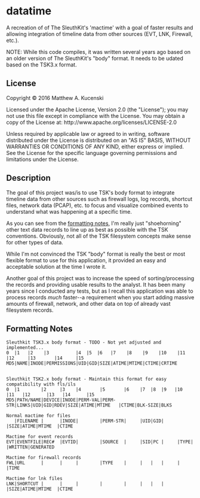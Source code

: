 datatime
========
A recreation of of The SleuthKit's 'mactime' with a goal of faster results and allowing integration of timeline data from other sources (EVT, LNK, Firewall, etc.). 

NOTE: While this code compiles, it was written several years ago based on an older version of The SleuthKit's "body" format. It needs to be udated based on the TSK3.x format.

License
-------
<p>Copyright &copy; 2016 Matthew A. Kucenski</p>

<p>Licensed under the Apache License, Version 2.0 (the "License");
you may not use this file except in compliance with the License.
You may obtain a copy of the License at: http://www.apache.org/licenses/LICENSE-2.0</p>

<p>Unless required by applicable law or agreed to in writing, software
distributed under the License is distributed on an "AS IS" BASIS,
WITHOUT WARRANTIES OR CONDITIONS OF ANY KIND, either express or implied.
See the License for the specific language governing permissions and
limitations under the License.</p>

Description
-----------

The goal of this project was/is to use TSK's body format to integrate timeline data from other sources such as firewall logs, log records, shortcut files, network data (PCAP), etc. to focus and visualize combined events to understand what was happening at a specific time.

As you can see from the [formatting notes](#formatting-notes), I'm really just "shoehorning" other text data records to line up as best as possible with the TSK conventions. Obviously, not all of the TSK filesystem concepts make sense for other types of data.

While I'm not convinced the TSK "body" format is really the best or most flexible format to use for this application, it provided an easy and acceptable solution at the time I wrote it.

Another goal of this project was to increase the speed of sorting/processing the records and providing usable results to the analyst. It has been many years since I conducted any tests, but as I recall this application was able to process records *much* faster--a requirement when you start adding massive amounts of firewall, network, and other data on top of already vast filesystem records.

Formatting Notes
----------------
```
Sleuthkit TSK3.x body format - TODO - Not yet adjusted and implemented...
0  |1   |2    |3          |4  |5  |6   |7    |8    |9    |10    |11     |12     |13       |14     |15
MD5|NAME|INODE|PERMISSIONS|UID|GID|SIZE|ATIME|MTIME|CTIME|CRTIME


Sleuthkit TSK2.x body format - Maintain this format for easy compatibility with fls/ils
0  |1        |2     |3    |4       |5       |6    |7  |8  |9   |10  |11   |12      |13   |14      |15
MD5|PATH/NAME|DEVICE|INODE|PERM-VAL|PERM-STR|LINKS|UID|GID|RDEV|SIZE|ATIME|MTIME   |CTIME|BLK-SIZE|BLKS

Normal mactime for files
   |FILENAME |      |INODE|        |PERM-STR|     |UID|GID|     |SIZE|ATIME|MTIME  |CTIME

Mactime for event records
EVT|EVENTFILE|REC#  |EVTID|        |SOURCE  |     |SID|PC |     |TYPE|     |WRITTEN|GENERATED

Mactime for firewall records
FWL|URL      |      |     |        |TYPE    |     |   |   |     |    |TIME

Mactime for lnk files
LNK|SHORTCUT |      |     |        |        |     |   |   |     |SIZE|ATIME|MTIME  |CTIME
```

